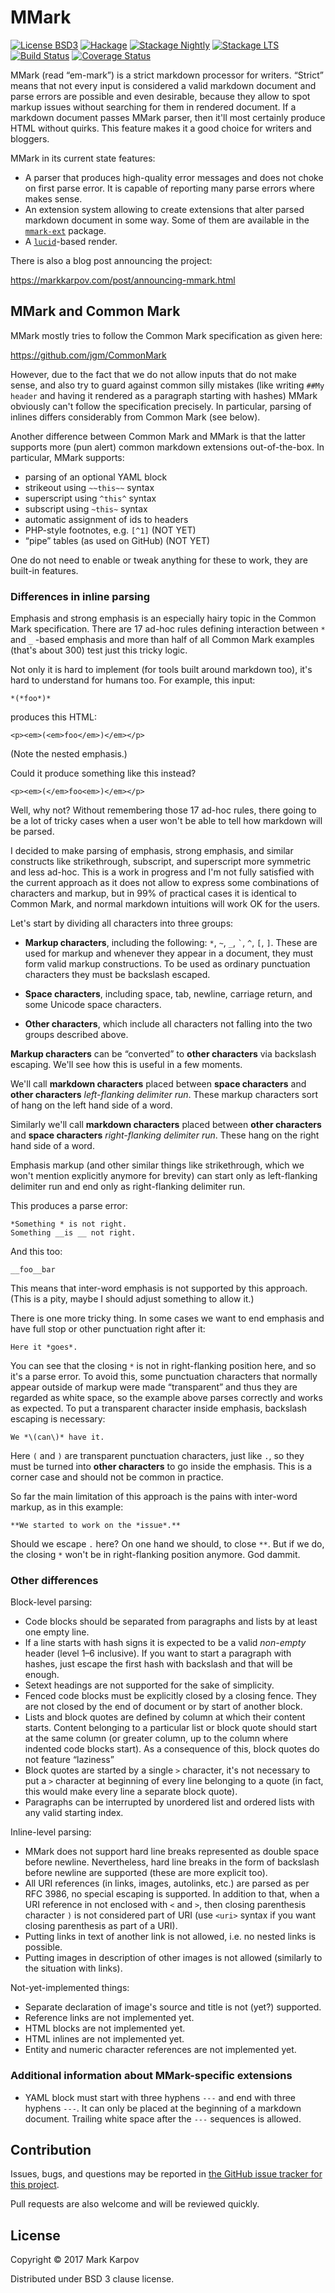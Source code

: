 # MMark

[![License BSD3](https://img.shields.io/badge/license-BSD3-brightgreen.svg)](http://opensource.org/licenses/BSD-3-Clause)
[![Hackage](https://img.shields.io/hackage/v/mmark.svg?style=flat)](https://hackage.haskell.org/package/mmark)
[![Stackage Nightly](http://stackage.org/package/mmark/badge/nightly)](http://stackage.org/nightly/package/mmark)
[![Stackage LTS](http://stackage.org/package/mmark/badge/lts)](http://stackage.org/lts/package/mmark)
[![Build Status](https://travis-ci.org/mrkkrp/mmark.svg?branch=master)](https://travis-ci.org/mrkkrp/mmark)
[![Coverage Status](https://coveralls.io/repos/mrkkrp/mmark/badge.svg?branch=master&service=github)](https://coveralls.io/github/mrkkrp/mmark?branch=master)

MMark (read “em-mark”) is a strict markdown processor for writers. “Strict”
means that not every input is considered a valid markdown document and parse
errors are possible and even desirable, because they allow to spot markup
issues without searching for them in rendered document. If a markdown
document passes MMark parser, then it'll most certainly produce HTML without
quirks. This feature makes it a good choice for writers and bloggers.

MMark in its current state features:

* A parser that produces high-quality error messages and does not choke on
  first parse error. It is capable of reporting many parse errors where
  makes sense.
* An extension system allowing to create extensions that alter parsed
  markdown document in some way. Some of them are available in the
  [`mmark-ext`](https://hackage.haskell.org/package/mmark-ext) package.
* A [`lucid`](https://hackage.haskell.org/package/lucid)-based render.

There is also a blog post announcing the project:

https://markkarpov.com/post/announcing-mmark.html

## MMark and Common Mark

MMark mostly tries to follow the Common Mark specification as given here:

https://github.com/jgm/CommonMark

However, due to the fact that we do not allow inputs that do not make sense,
and also try to guard against common silly mistakes (like writing `##My
header` and having it rendered as a paragraph starting with hashes) MMark
obviously can't follow the specification precisely. In particular, parsing
of inlines differs considerably from Common Mark (see below).

Another difference between Common Mark and MMark is that the latter supports
more (pun alert) common markdown extensions out-of-the-box. In particular,
MMark supports:

* parsing of an optional YAML block
* strikeout using `~~this~~` syntax
* superscript using `^this^` syntax
* subscript using `~this~` syntax
* automatic assignment of ids to headers
* PHP-style footnotes, e.g. `[^1]` (NOT YET)
* “pipe” tables (as used on GitHub) (NOT YET)

One do not need to enable or tweak anything for these to work, they are
built-in features.

### Differences in inline parsing

Emphasis and strong emphasis is an especially hairy topic in the Common Mark
specification. There are 17 ad-hoc rules defining interaction between `*`
and `_` -based emphasis and more than half of all Common Mark examples
(that's about 300) test just this tricky logic.

Not only it is hard to implement (for tools built around markdown too), it's
hard to understand for humans too. For example, this input:

```
*(*foo*)*
```

produces this HTML:

```
<p><em>(<em>foo</em>)</em></p>
```

(Note the nested emphasis.)

Could it produce something like this instead?

```
<p><em>(</em>foo<em>)</em></p>
```

Well, why not? Without remembering those 17 ad-hoc rules, there going to be
a lot of tricky cases when a user won't be able to tell how markdown will be
parsed.

I decided to make parsing of emphasis, strong emphasis, and similar
constructs like strikethrough, subscript, and superscript more symmetric and
less ad-hoc. This is a work in progress and I'm not fully satisfied with the
current approach as it does not allow to express some combinations of
characters and markup, but in 99% of practical cases it is identical to
Common Mark, and normal markdown intuitions will work OK for the users.

Let's start by dividing all characters into three groups:

* **Markup characters**, including the following: `*`, `~`, `_`, `` ` ``,
  `^`, `[`, `]`. These are used for markup and whenever they appear in a
  document, they must form valid markup constructions. To be used as
  ordinary punctuation characters they must be backslash escaped.

* **Space characters**, including space, tab, newline, carriage return, and
  some Unicode space characters.

* **Other characters**, which include all characters not falling into the
  two groups described above.

**Markup characters** can be “converted” to **other characters** via
backslash escaping. We'll see how this is useful in a few moments.

We'll call **markdown characters** placed between **space characters** and
**other characters** *left-flanking delimiter run*. These markup characters
sort of hang on the left hand side of a word.

Similarly we'll call **markdown characters** placed between **other
characters** and **space characters** *right-flanking delimiter run*. These
hang on the right hand side of a word.

Emphasis markup (and other similar things like strikethrough, which we won't
mention explicitly anymore for brevity) can start only as left-flanking
delimiter run and end only as right-flanking delimiter run.

This produces a parse error:

```
*Something * is not right.
Something __is __ not right.
```

And this too:

```
__foo__bar
```

This means that inter-word emphasis is not supported by this approach. (This
is a pity, maybe I should adjust something to allow it.)

There is one more tricky thing. In some cases we want to end emphasis and
have full stop or other punctuation right after it:

```
Here it *goes*.
```

You can see that the closing `*` is not in right-flanking position here, and
so it's a parse error. To avoid this, some punctuation characters that
normally appear outside of markup were made “transparent” and thus they are
regarded as white space, so the example above parses correctly and works as
expected. To put a transparent character inside emphasis, backslash escaping
is necessary:

```
We *\(can\)* have it.
```

Here `(` and `)` are transparent punctuation characters, just like `.`, so
they must be turned into **other characters** to go inside the emphasis.
This is a corner case and should not be common in practice.

So far the main limitation of this approach is the pains with inter-word
markup, as in this example:

```
**We started to work on the *issue*.**
```

Should we escape `.` here? On one hand we should, to close `**`. But if we
do, the closing `*` won't be in right-flanking position anymore. God dammit.

### Other differences

Block-level parsing:

* Code blocks should be separated from paragraphs and lists by at least one
  empty line.
* If a line starts with hash signs it is expected to be a valid *non-empty*
  header (level 1–6 inclusive). If you want to start a paragraph with
  hashes, just escape the first hash with backslash and that will be enough.
* Setext headings are not supported for the sake of simplicity.
* Fenced code blocks must be explicitly closed by a closing fence. They are
  not closed by the end of document or by start of another block.
* Lists and block quotes are defined by column at which their content
  starts. Content belonging to a particular list or block quote should start
  at the same column (or greater column, up to the column where indented
  code blocks start). As a consequence of this, block quotes do not feature
  “laziness”
* Block quotes are started by a single `>` character, it's not necessary to
  put a `>` character at beginning of every line belonging to a quote (in
  fact, this would make every line a separate block quote).
* Paragraphs can be interrupted by unordered list and ordered lists with any
  valid starting index.

Inline-level parsing:

* MMark does not support hard line breaks represented as double space before
  newline. Nevertheless, hard line breaks in the form of backslash before
  newline are supported (these are more explicit too).
* All URI references (in links, images, autolinks, etc.) are parsed as per
  RFC 3986, no special escaping is supported. In addition to that, when a
  URI reference in not enclosed with `<` and `>`, then closing parenthesis
  character `)` is not considered part of URI (use `<uri>` syntax if you
  want closing parenthesis as part of a URI).
* Putting links in text of another link is not allowed, i.e. no nested links
  is possible.
* Putting images in description of other images is not allowed (similarly to
  the situation with links).

Not-yet-implemented things:

* Separate declaration of image's source and title is not (yet?) supported.
* Reference links are not implemented yet.
* HTML blocks are not implemented yet.
* HTML inlines are not implemented yet.
* Entity and numeric character references are not implemented yet.

### Additional information about MMark-specific extensions

* YAML block must start with three hyphens `---` and end with three hyphens
  `---`. It can only be placed at the beginning of a markdown document.
  Trailing white space after the `---` sequences is allowed.

## Contribution

Issues, bugs, and questions may be reported in [the GitHub issue tracker for
this project](https://github.com/mrkkrp/mmark/issues).

Pull requests are also welcome and will be reviewed quickly.

## License

Copyright © 2017 Mark Karpov

Distributed under BSD 3 clause license.
